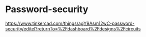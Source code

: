 # Password-security
https://www.tinkercad.com/things/agY9Asm12wC-password-security/editel?returnTo=%2Fdashboard%2Fdesigns%2Fcircuits
